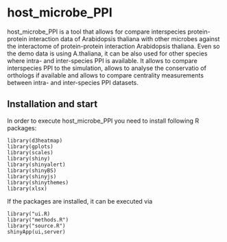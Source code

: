 # host_microbe_PPI

host_microbe_PPI is a tool that allows for compare interspecies protein-protein interaction data of Arabidopsis thaliana 
with other microbes against the interactome of protein-protein interaction Arabidopsis thaliana.
Even so the demo data is using A.thaliana, it can be also used for other species where intra- and inter-species PPI
is available.
It allows to compare interspecies PPI to the simulation, allows to analyse the conservatio of orthologs if available
and allows to compare centrality measurements between intra- and inter-species PPI datasets.

## Installation and start

In order to execute host_microbe_PPI you need to install following R packages:
```
library(d3heatmap)
library(gplots)
library(scales)
library(shiny)
library(shinyalert)
library(shinyBS)
library(shinyjs)
library(shinythemes)
library(xlsx)
```

If the packages are installed, it can be executed via

```
library("ui.R)
library("methods.R")
library("source.R")
shinyApp(ui,server)
```
